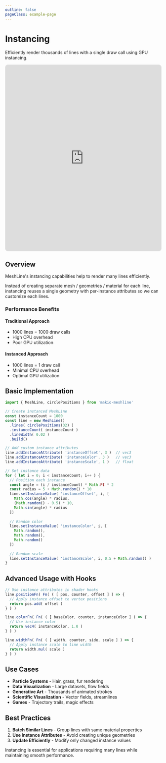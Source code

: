 ```yaml
---
outline: false
pageClass: example-page
---
```


# Instancing

Efficiently render thousands of lines with a single draw call using GPU instancing.

<iframe src="https://meshlines.netlify.app/examples/gpu-instance?noMenu" width="100%" height="600" style="border: 1px solid #ddd; border-radius: 8px;"></iframe>

## Overview

MeshLine's instancing capabilities help to render many lines efficiently.

Instead of creating separate mesh / geometries / material for each line, instancing reuses a single geometry with per-instance attributes so we can customize each lines.

### Performance Benefits

#### Traditional Approach
- 1000 lines = 1000 draw calls
- High CPU overhead
- Poor GPU utilization

#### Instanced Approach  
- 1000 lines = 1 draw call
- Minimal CPU overhead
- Optimal GPU utilization

## Basic Implementation

```javascript
import { MeshLine, circlePositions } from 'makio-meshline'

// Create instanced MeshLine
const instanceCount = 1000
const line = new MeshLine()
  .lines( circlePositions(32) )
  .instanceCount( instanceCount )
  .lineWidth( 0.02 )
  .build()

// Add custom instance attributes
line.addInstanceAttribute( 'instanceOffset', 3 )  // vec3
line.addInstanceAttribute( 'instanceColor', 3 )   // vec3
line.addInstanceAttribute( 'instanceScale', 1 )   // float

// Set instance data
for ( let i = 0; i < instanceCount; i++ ) {
  // Position each instance
  const angle = (i / instanceCount) * Math.PI * 2
  const radius = 5 + Math.random() * 10
  line.setInstanceValue( 'instanceOffset', i, [
    Math.cos(angle) * radius,
    (Math.random() - 0.5) * 10,
    Math.sin(angle) * radius
  ])
  
  // Random color
  line.setInstanceValue( 'instanceColor', i, [
    Math.random(),
    Math.random(), 
    Math.random()
  ])
  
  // Random scale
  line.setInstanceValue( 'instanceScale', i, 0.5 + Math.random() )
}
```

## Advanced Usage with Hooks

```javascript
// Use instance attributes in shader hooks
line.positionFn( Fn( ( [ pos, counter, offset ] ) => {
  // Apply instance offset to vertex positions
  return pos.add( offset )
} ) )

line.colorFn( Fn( ( [ baseColor, counter, instanceColor ] ) => {
  // Use instance color
  return vec4( instanceColor, 1.0 )
} ) )

line.widthFn( Fn( ( [ width, counter, side, scale ] ) => {
  // Apply instance scale to line width
  return width.mul( scale )
} ) )
```

## Use Cases

- **Particle Systems** - Hair, grass, fur rendering
- **Data Visualization** - Large datasets, flow fields
- **Generative Art** - Thousands of animated strokes
- **Scientific Visualization** - Vector fields, streamlines
- **Games** - Trajectory trails, magic effects

## Best Practices

1. **Batch Similar Lines** - Group lines with same material properties
2. **Use Instance Attributes** - Avoid creating unique geometries
3. **Update Efficiently** - Modify only changed instance values

Instancing is essential for applications requiring many lines while maintaining smooth performance.